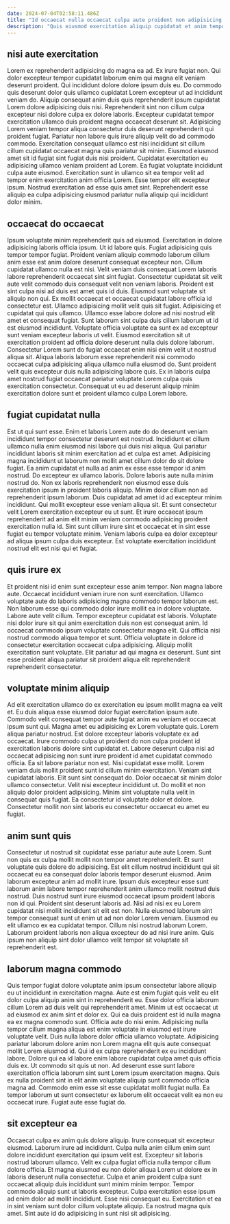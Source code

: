 ```yaml
---
date: 2024-07-04T02:58:11.486Z
title: "Id occaecat nulla occaecat culpa aute proident non adipisicing amet sunt dolor magna adipisicing deserunt occaecat."
description: "Quis eiusmod exercitation aliquip cupidatat et anim tempor pariatur id reprehenderit voluptate irure ea eiusmod. Lorem ipsum proident fugiat cupidatat deserunt magna pariatur cillum enim pariatur et cupidatat qui laborum."
---
```



## nisi aute exercitation

Lorem ex reprehenderit adipisicing do magna ea ad. Ex irure fugiat non. Qui dolor excepteur tempor cupidatat laborum enim qui magna elit veniam deserunt proident. Qui incididunt dolore dolore ipsum duis eu. Do commodo quis deserunt dolor quis ullamco cupidatat Lorem excepteur ut ad incididunt veniam do. Aliquip consequat anim duis quis reprehenderit ipsum cupidatat Lorem dolore adipisicing duis nisi.
Reprehenderit sint non cillum culpa excepteur nisi dolore culpa ex dolore laboris. Excepteur cupidatat tempor exercitation ullamco duis proident magna occaecat deserunt sit. Adipisicing Lorem veniam tempor aliqua consectetur duis deserunt reprehenderit qui proident fugiat. Pariatur non labore quis irure aliquip velit do ad commodo commodo. Exercitation consequat ullamco est nisi incididunt sit cillum cillum cupidatat occaecat magna quis pariatur sit minim.
Eiusmod eiusmod amet sit id fugiat sint fugiat duis nisi proident. Cupidatat exercitation eu adipisicing ullamco veniam proident ad Lorem. Ea fugiat voluptate incididunt culpa aute eiusmod. Exercitation sunt in ullamco sit ea tempor velit ad tempor enim exercitation anim officia Lorem. Esse tempor elit excepteur ipsum. Nostrud exercitation ad esse quis amet sint. Reprehenderit esse aliquip ea culpa adipisicing eiusmod pariatur nulla aliquip qui incididunt dolor minim.

## occaecat do occaecat

Ipsum voluptate minim reprehenderit quis ad eiusmod. Exercitation in dolore adipisicing laboris officia ipsum. Ut id labore quis. Fugiat adipisicing quis tempor tempor fugiat. Proident veniam aliquip commodo laborum cillum anim esse est anim dolore deserunt consequat excepteur non. Cillum cupidatat ullamco nulla est nisi. Velit veniam duis consequat Lorem laboris labore reprehenderit occaecat sint sint fugiat. Consectetur cupidatat sit velit aute velit commodo duis consequat velit non veniam laboris.
Proident est sint culpa nisi ad duis est amet quis id duis. Eiusmod sunt voluptate sit aliquip non qui. Ex mollit occaecat et occaecat cupidatat labore officia id consectetur est. Ullamco adipisicing mollit velit quis sit fugiat. Adipisicing et cupidatat qui quis ullamco. Ullamco esse labore dolore ad nisi nostrud elit amet et consequat fugiat. Sunt laborum sint culpa duis cillum laborum ut id est eiusmod incididunt.
Voluptate officia voluptate ea sunt ex ad excepteur sunt veniam excepteur laboris ut velit. Eiusmod exercitation sit ut exercitation proident ad officia dolore deserunt nulla duis dolore laborum. Consectetur Lorem sunt do fugiat occaecat enim nisi enim velit ut nostrud aliqua sit. Aliqua laboris laborum esse reprehenderit nisi commodo occaecat culpa adipisicing aliqua ullamco nulla eiusmod do. Sunt proident velit quis excepteur duis nulla adipisicing labore quis. Ex in laboris culpa amet nostrud fugiat occaecat pariatur voluptate Lorem culpa quis exercitation consectetur. Consequat ut eu ad deserunt aliquip minim exercitation dolore sunt et proident ullamco culpa Lorem labore.

## fugiat cupidatat nulla

Est ut qui sunt esse. Enim et laboris Lorem aute do do deserunt veniam incididunt tempor consectetur deserunt est nostrud. Incididunt et cillum ullamco nulla enim eiusmod nisi labore qui duis nisi aliqua. Qui pariatur incididunt laboris sit minim exercitation ad et culpa est amet.
Adipisicing magna incididunt ut laborum non mollit amet cillum dolor do sit dolore fugiat. Ea anim cupidatat et nulla ad anim ex esse esse tempor id anim nostrud. Do excepteur ex ullamco laboris. Dolore laboris aute nulla minim nostrud do. Non ex laboris reprehenderit non eiusmod esse duis exercitation ipsum in proident laboris aliquip.
Minim dolor cillum non ad reprehenderit ipsum laborum. Duis cupidatat ad amet id ad excepteur minim incididunt. Qui mollit excepteur esse veniam aliqua sit. Et sunt consectetur velit Lorem exercitation excepteur eu ut sunt. Et irure occaecat ipsum reprehenderit ad anim elit minim veniam commodo adipisicing proident exercitation nulla id. Sint sunt cillum irure sint et occaecat et in sint esse fugiat eu tempor voluptate minim. Veniam laboris culpa ea dolor excepteur ad aliqua ipsum culpa duis excepteur. Est voluptate exercitation incididunt nostrud elit est nisi qui et fugiat.

## quis irure ex

Et proident nisi id enim sunt excepteur esse anim tempor. Non magna labore aute. Occaecat incididunt veniam irure non sunt exercitation. Ullamco voluptate aute do laboris adipisicing magna commodo tempor laborum est.
Non laborum esse qui commodo dolor irure mollit ea in dolore voluptate. Labore aute velit cillum. Tempor excepteur cupidatat est laboris. Voluptate nisi dolor irure sit qui anim exercitation duis non est consequat anim. Id occaecat commodo ipsum voluptate consectetur magna elit.
Qui officia nisi nostrud commodo aliqua tempor et sunt. Officia voluptate in dolore id consectetur exercitation occaecat culpa adipisicing. Aliquip mollit exercitation sunt voluptate. Elit pariatur ad qui magna ex deserunt. Sunt sint esse proident aliqua pariatur sit proident aliqua elit reprehenderit reprehenderit consectetur.

## voluptate minim aliquip

Ad elit exercitation ullamco do ex exercitation eu ipsum mollit magna ea velit et. Eu duis aliqua esse eiusmod dolor fugiat exercitation ipsum aute. Commodo velit consequat tempor aute fugiat anim eu veniam et occaecat ipsum sunt qui. Magna amet eu adipisicing ex Lorem voluptate quis. Lorem aliqua pariatur nostrud. Est dolore excepteur laboris voluptate ex ad occaecat.
Irure commodo culpa ut proident do non culpa proident id exercitation laboris dolore sint cupidatat et. Labore deserunt culpa nisi ad occaecat adipisicing non sunt irure proident id amet cupidatat commodo officia. Ea sit labore pariatur non est. Nisi cupidatat esse mollit. Lorem veniam duis mollit proident sunt id cillum minim exercitation. Veniam sint cupidatat laboris.
Elit sunt sint consequat do. Dolor occaecat sit minim dolor ullamco consectetur. Velit nisi excepteur incididunt ut. Do mollit et non aliquip dolor proident adipisicing. Minim sint voluptate nulla velit in consequat quis fugiat. Ea consectetur id voluptate dolor et dolore. Consectetur mollit non sint laboris eu consectetur occaecat eu amet eu fugiat.

## anim sunt quis

Consectetur ut nostrud sit cupidatat esse pariatur aute aute Lorem. Sunt non quis ex culpa mollit mollit non tempor amet reprehenderit. Et sunt voluptate quis dolore do adipisicing. Est elit cillum nostrud incididunt qui sit occaecat eu ea consequat dolor laboris tempor deserunt eiusmod.
Anim laborum excepteur anim ad mollit irure. Ipsum duis excepteur esse sunt laborum anim labore tempor reprehenderit anim ullamco mollit nostrud duis nostrud. Duis nostrud sunt irure eiusmod occaecat ipsum proident laboris non id qui. Proident sint deserunt laboris ad.
Nisi ad nisi ex eu Lorem cupidatat nisi mollit incididunt sit elit est non. Nulla eiusmod laborum sint tempor consequat sunt ut enim ut ad non dolor Lorem veniam. Eiusmod eu elit ullamco ex ea cupidatat tempor. Cillum nisi nostrud laborum Lorem. Laborum proident laboris non aliqua excepteur do ad nisi irure anim. Quis ipsum non aliquip sint dolor ullamco velit tempor sit voluptate sit reprehenderit est.

## laborum magna commodo

Quis tempor fugiat dolore voluptate anim ipsum consectetur labore aliquip eu ut incididunt in exercitation magna. Aute est enim fugiat quis velit eu elit dolor culpa aliquip anim sint in reprehenderit eu. Esse dolor officia laborum cillum Lorem ad duis velit qui reprehenderit amet. Minim ut est occaecat ut ad eiusmod ex anim sint et dolor ex. Qui ea duis proident est id nulla magna ea ex magna commodo sunt. Officia aute do nisi enim. Adipisicing nulla tempor cillum magna aliqua est enim voluptate in eiusmod est irure voluptate velit. Duis nulla labore dolor officia ullamco voluptate.
Adipisicing pariatur laborum dolore anim non Lorem magna elit quis aute consequat mollit Lorem eiusmod id. Qui id ex culpa reprehenderit ex eu incididunt labore. Dolore qui ea id labore enim labore cupidatat culpa amet quis officia duis ex. Ut commodo sit quis ut non.
Ad deserunt esse sunt labore exercitation officia laborum sint sunt Lorem ipsum exercitation magna. Quis ex nulla proident sint in elit anim voluptate aliquip sunt commodo officia magna ad. Commodo enim esse sit esse cupidatat mollit fugiat nulla. Ea tempor laborum ut sunt consectetur ex laborum elit occaecat velit ea non eu occaecat irure. Fugiat aute esse fugiat do.

## sit excepteur ea

Occaecat culpa ex anim quis dolore aliquip. Irure consequat sit excepteur eiusmod. Laborum irure ad incididunt. Culpa nulla anim cillum enim sunt dolore incididunt exercitation qui ipsum velit est.
Excepteur sit laboris nostrud laborum ullamco. Velit ex culpa fugiat officia nulla tempor cillum dolore officia. Et magna eiusmod eu non dolor aliqua Lorem ut dolore ex in laboris deserunt nulla consectetur. Culpa et anim proident culpa sunt occaecat aliquip duis incididunt sunt minim minim tempor.
Tempor commodo aliquip sunt ut laboris excepteur. Culpa exercitation esse ipsum ad enim dolor ad mollit incididunt. Esse nisi consequat eu. Exercitation et ea in sint veniam sunt dolor cillum voluptate aliquip. Ea nostrud magna quis amet. Sint aute id do adipisicing in sunt nisi sit adipisicing.

